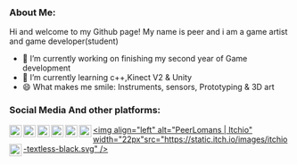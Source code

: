 ### About Me: 
Hi and welcome to my Github page!
My name is peer and i am a game artist and game developer(student)

- 🔭 I’m currently working on finishing my second year of Game development
- 🌱 I’m currently learning c++,Kinect V2 & Unity
- 😄 What makes me smile: Instruments, sensors, Prototyping & 3D art

### Social Media And other platforms:
[<img align="left" alt="PeerLomans" width="22px" src="https://upload.wikimedia.org/wikipedia/commons/3/31/Blogger.svg" />][website]
[<img align="left" alt="PeerLomans | YouTube" width="22px" src="https://upload.wikimedia.org/wikipedia/commons/f/fc/YouTube_play_button_square_%282013-2017%29.svg" />][youtube]
[<img align="left" alt="PeerLomans | Twitter" width="22px" src="https://upload.wikimedia.org/wikipedia/commons/4/4f/Twitter-logo.svg" />][twitter]
[<img align="left" alt="PeerLomans | LinkedIn" width="22px" src="https://upload.wikimedia.org/wikipedia/commons/e/e9/Linkedin_icon.svg" />][linkedin]
[<img align="left" alt="PeerLomans | Instagram" width="22px" src="https://upload.wikimedia.org/wikipedia/commons/e/e7/Instagram_logo_2016.svg" />][instagram]

[<img align="left" alt="PeerLomans | Behance" width="22px" src="https://cdn.worldvectorlogo.com/logos/behance-1.svg" />][Behance]
[<img align="left" alt="PeerLomans | Itchio" width="22px"src="https://static.itch.io/images/itchio-textless-black.svg" />][Itchio]
[<img align="left" alt="PeerLomans | Soundcloud" width="22px" src="https://upload.wikimedia.org/wikipedia/commons/a/a2/Antu_soundcloud.svg" />][Soundcloud]



[website]: https://peersplayfullworld.blogspot.com/
[twitter]: https://twitter.com/PeerLomans
[youtube]: https://www.youtube.com/channel/UCfxUVdVpsSGFSJkeXcnGSxg
[instagram]: https://www.instagram.com/justreallypear/
[linkedin]: https://www.linkedin.com/in/peer-lomans-92953a205/
[Soundcloud]: https://soundcloud.com/peer-lomans/
[Behance]: https://www.behance.net/PeerLomans/
[Itchio]: https://appelkoeken.itch.io/
<!--
**peeriscool/peeriscool** is a ✨ _special_ ✨ repository because its `README.md` (this file) appears on your GitHub profile.

Here are some ideas to get you started:

- 🔭 I’m currently working on...
- 🌱 I’m currently learning ...
- 👯 I’m looking to collaborate on ...
- 🤔 I’m looking for help with ...
- 💬 Ask me about ...
- 📫 How to reach me: ...
- 😄 Pronouns: ...
- ⚡ Fun fact: ...
-->
